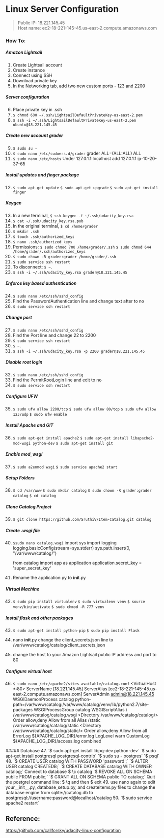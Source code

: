 # Linux Server Configuration

> Public IP: 18.221.145.45  
> Host name: ec2-18-221-145-45.us-east-2.compute.amazonaws.com

### How To:  
##### Amazon Lightsail
1. Create Lightsail account
2. Create instance
3. Connect using SSH
4. Download private key
5. In the Networking tab, add two new custom ports - 123 and 2200
##### Server configuration
6. Place private key in .ssh
7. `$ chmod 600 ~/.ssh/LightsailDefaultPrivateKey-us-east-2.pem`
8. `$ ssh -i ~/.ssh/LightsailDefaultPrivateKey-us-east-2.pem ubuntu@18.221.145.45`
##### Create new account grader
9. `$ sudo su -`
10. `$ sudo nano /etc/sudoers.d/grader`
    grader ALL=(ALL:ALL) ALL
11. `$ sudo nano /etc/hosts`
    Under 127.0.1.1:localhost add 127.0.1.1 ip-10-20-37-65
##### Install updates and finger package
12. `$ sudo apt-get update`
    `$ sudo apt-get upgrade`
    `$ sudo apt-get install finger`
##### Keygen
13. In a new terminal, `$ ssh-keygen -f ~/.ssh/udacity_key.rsa`
14. `$ cat ~/.ssh/udacity_key.rsa.pub`
15. In the original terminal, `$ cd /home/grader`
16. `$ mkdir .ssh`
17. `$ touch .ssh/authorized_keys`
18. `$ nano .ssh/authorized_keys`
19. Permissions:
    `$ sudo chmod 700 /home/grader/.ssh`
    `$ sudo chmod 644 /home/grader/.ssh/authorized_keys`
20. `$ sudo chown -R grader:grader /home/grader/.ssh`
21. `$ sudo service ssh restart`
22. To disconnect:
    `$ ~.`
23. `$ ssh -i ~/.ssh/udacity_key.rsa grader@18.221.145.45`
##### Enforce key based authentication
24. `$ sudo nano /etc/ssh/sshd_config`
25. Find the PasswordAuthentication line and change text after to no
26. `$ sudo service ssh restart`
##### Change port
27. `$ sudo nano /etc/ssh/sshd_config`
28. Find the Port line and change 22 to 2200
29. `$ sudo service ssh restart`
30. `$ ~.`
31. `$ ssh -i ~/.ssh/udacity_key.rsa -p 2200 grader@18.221.145.45`
##### Disable root login
32. `$ sudo nano /etc/ssh/sshd_config`
33. Find the PermitRootLogin line and edit to no
34. `$ sudo service ssh restart`
##### Configure UFW
35. `$ sudo ufw allow 2200/tcp`
    `$ sudo ufw allow 80/tcp`
    `$ sudo ufw allow 123/udp`
    `$ sudo ufw enable`
##### Install Apache and GIT
36. `$ sudo apt-get install apache2`
    `$ sudo apt-get install libapache2-mod-wsgi python-dev`
    `$ sudo apt-get install git`
##### Enable mod_wsgi
37. `$ sudo a2enmod wsgi`
    `$ sudo service apache2 start`
##### Setup Folders
38. `$ cd /var/www`
    `$ sudo mkdir catalog`
    `$ sudo chown -R grader:grader catalog`
    `$ cd catalog`
##### Clone Catalog Project
39. `$ git clone https://github.com/SruthiV/Item-Catalog.git catalog`
##### Create .wsgi file
40. `$sudo nano catalog.wsgi`
    import sys
    import logging
    logging.basicConfig(stream=sys.stderr)
    sys.path.insert(0, "/var/www/catalog/")

    from catalog import app as application
    application.secret_key = 'super_secret_key'
41. Rename the application.py to __init__.py
##### Virtual Machine
42. `$ sudo pip install virtualenv`
    `$ sudo virtualenv venv`
    `$ source venv/bin/activate`
    `$ sudo chmod -R 777 venv`
##### Install flask and other packages
43. `$ sudo apt-get install python-pip`
    `$ sudo pip install Flask`
    
    

44. nano __init__.py
    change the client_secrets.json line to /var/www/catalog/catalog/client_secrets.json
45. change the host to your Amazon Lightsail public IP address and port to 80
##### Configure virtual host
46. `$ sudo nano /etc/apache2/sites-available/catalog.conf`
    <VirtualHost *:80>
    ServerName [18.221.145.45]
    ServerAlias [ec2-18-221-145-45.us-east-2.compute.amazonaws.com]
    ServerAdmin admin@18.221.145.45
    WSGIDaemonProcess catalog python-path=/var/www/catalog:/var/www/catalog/venv/lib/python2.7/site-packages
    WSGIProcessGroup catalog
    WSGIScriptAlias / /var/www/catalog/catalog.wsgi
    <Directory /var/www/catalog/catalog/>
        Order allow,deny
        Allow from all
    </Directory>
    Alias /static /var/www/catalog/catalog/static
    <Directory /var/www/catalog/catalog/static/>
        Order allow,deny
        Allow from all
    </Directory>
    ErrorLog ${APACHE_LOG_DIR}/error.log
    LogLevel warn
    CustomLog ${APACHE_LOG_DIR}/access.log combined
  </VirtualHost>
##### Database
47. `$ sudo apt-get install libpq-dev python-dev`
    `$ sudo apt-get install postgresql postgresql-contrib`
    `$ sudo su - postgres`
    `$ psql`
48. `$ CREATE USER catalog WITH PASSWORD 'password';`
    `$ ALTER USER catalog CREATEDB;`
    `$ CREATE DATABASE catalog WITH OWNER catalog;`
    Connect to database $ \c catalog
    `$ REVOKE ALL ON SCHEMA public FROM public;`
    `$ GRANT ALL ON SCHEMA public TO catalog;`
    Quit the postgrel command line: $ \q and then $ exit
49. use nano again to edit your__init__.py, database_setup.py, and createitems.py files to change the database engine from sqlite://catalog.db to postgresql://username:password@localhost/catalog
50. `$ sudo service apache2 restart`

## Reference:
https://github.com/callforsky/udacity-linux-configuration
